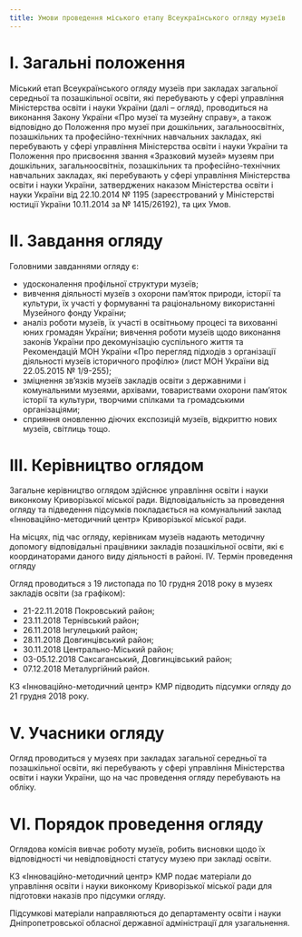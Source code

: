 ```yaml
---
title: Умови проведення міського етапу Всеукраїнського огляду музеїв
---
```


# І. Загальні положення

Міський етап Всеукраїнського огляду музеїв при закладах загальної середньої та позашкільної освіти, які перебувають у сфері управління Міністерства освіти і науки України (далі – огляд), проводиться на виконання Закону України «Про музеї та музейну справу», а також відповідно до Положення про музеї при дошкільних, загальноосвітніх, позашкільних та професійно-технічних навчальних закладах, які перебувають у сфері управління Міністерства освіти і науки України та Положення про присвоєння звання «Зразковий музей» музеям при дошкільних, загальноосвітніх, позашкільних та професійно-технічних навчальних закладах, які перебувають у сфері управління Міністерства освіти і науки України, затверджених наказом Міністерства освіти і науки України від 22.10.2014 № 1195 (зареєстрований у Міністерстві юстиції України 10.11.2014 за № 1415/26192), та цих Умов.

# ІІ. Завдання огляду

Головними завданнями огляду є:

- удосконалення профільної структури музеїв;
- вивчення діяльності музеїв з охорони пам’яток природи, історії та культури, їх участі у формуванні та раціональному використанні Музейного фонду України;
- аналіз роботи музеїв, їх участі в освітньому процесі та вихованні юних громадян України;
  вивчення роботи музеїв щодо виконання законів України про декомунізацію суспільного життя та Рекомендацій МОН України «Про перегляд підходів з організації діяльності музеїв історичного профілю» (лист МОН України від 22.05.2015 № 1/9-255);
- зміцнення зв’язків музеїв закладів освіти з державними і комунальними музеями, архівами, товариствами охорони пам’яток історії та культури, творчими спілками та громадськими організаціями;
- сприяння оновленню діючих експозицій музеїв, відкриттю нових музеїв, світлиць тощо.

# ІІІ. Керівництво оглядом

Загальне керівництво оглядом здійснює управління освіти і науки виконкому Криворізької міської ради. Відповідальність за проведення огляду та підведення підсумків покладається на комунальний заклад «Інноваційно-методичний центр» Криворізької міської ради.

На місцях, під час огляду, керівникам музеїв надають методичну допомогу відповідальні працівники закладів позашкільної освіти, які є координаторами даного виду діяльності в районі.
IV. Термін проведення огляду

Огляд проводиться з 19 листопада по 10 грудня 2018 року в музеях закладів освіти (за графіком):

- 21-22.11.2018 Покровський район;
- 23.11.2018 Тернівський район;
- 26.11.2018 Інгулецький район;
- 28.11.2018 Довгинцівський район;
- 30.11.2018 Центрально-Міський район;
- 03-05.12.2018 Саксаганський, Довгинцівський район;
- 07.12.2018 Металургійний район.

КЗ «Інноваційно-методичний центр» КМР підводить підсумки огляду до 21 грудня 2018 року.

# V. Учасники огляду

Огляд проводиться у музеях при закладах загальної середньої та позашкільної освіти, які перебувають у сфері управління Міністерства освіти і науки України, що на час проведення огляду перебувають на обліку.

# VІ. Порядок проведення огляду

Оглядова комісія вивчає роботу музеїв, робить висновки щодо їх відповідності чи невідповідності статусу музею при закладі освіти.

КЗ «Інноваційно-методичний центр» КМР подає матеріали до управління освіти і науки виконкому Криворізької міської ради для підготовки наказів про підсумки огляду.

Підсумкові матеріали направляються до департаменту освіти і науки Дніпропетровської обласної державної адміністрації для узагальнення.
